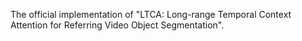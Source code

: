 The official implementation of "LTCA: Long-range Temporal Context Attention for Referring Video Object Segmentation".
